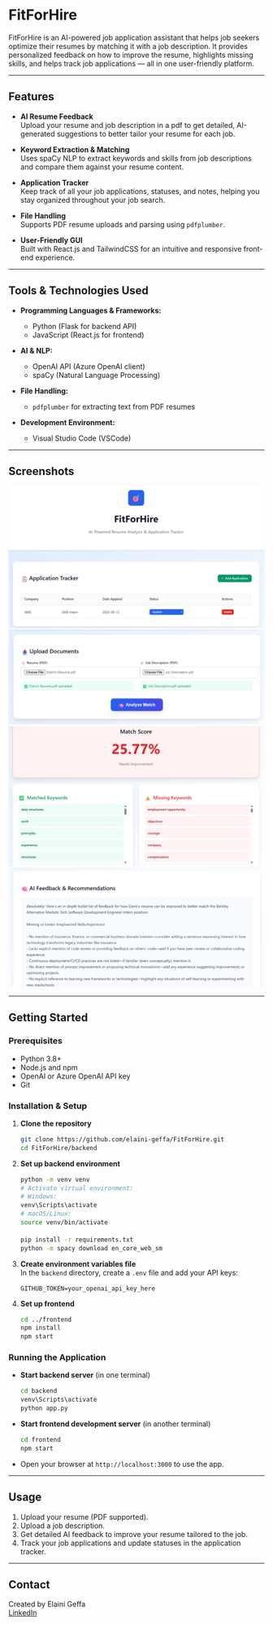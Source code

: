 # FitForHire

FitForHire is an AI-powered job application assistant that helps job seekers optimize their resumes by matching it with a job description. It provides personalized feedback on how to improve the resume, highlights missing skills, and helps track job applications — all in one user-friendly platform.

---

## Features

- **AI Resume Feedback**  
  Upload your resume and job description in a pdf to get detailed, AI-generated suggestions to better tailor your resume for each job.
  
- **Keyword Extraction & Matching**  
  Uses spaCy NLP to extract keywords and skills from job descriptions and compare them against your resume content.
  
- **Application Tracker**  
  Keep track of all your job applications, statuses, and notes, helping you stay organized throughout your job search.
  
- **File Handling**  
  Supports PDF resume uploads and parsing using `pdfplumber`.
  
- **User-Friendly GUI**  
  Built with React.js and TailwindCSS for an intuitive and responsive front-end experience.

---

## Tools & Technologies Used

- **Programming Languages & Frameworks:**  
  - Python (Flask for backend API)  
  - JavaScript (React.js for frontend)

- **AI & NLP:**  
  - OpenAI API (Azure OpenAI client)  
  - spaCy (Natural Language Processing)

- **File Handling:**  
  - `pdfplumber` for extracting text from PDF resumes

- **Development Environment:**  
  - Visual Studio Code (VSCode)

---
## Screenshots

![FitForHire Screenshot 1](Screenshots/FFH_Screenshot_1.png)
![FitForHire Screenshot 2](Screenshots/FFH_Screenshot_2.png)
![FitForHire Screenshot 3](Screenshots/FFH_Screenshot_3.png)
![FitForHire Screenshot 4](Screenshots/FFH_Screenshot_4.png)

---

## Getting Started

### Prerequisites

- Python 3.8+  
- Node.js and npm  
- OpenAI or Azure OpenAI API key  
- Git

### Installation & Setup

1. **Clone the repository**
    ```bash
    git clone https://github.com/elaini-geffa/FitForHire.git
    cd FitForHire/backend
    ```

2. **Set up backend environment**
    ```bash
    python -m venv venv
    # Activate virtual environment:
    # Windows:
    venv\Scripts\activate
    # macOS/Linux:
    source venv/bin/activate

    pip install -r requirements.txt
    python -m spacy download en_core_web_sm
    ```

3. **Create environment variables file**  
   In the `backend` directory, create a `.env` file and add your API keys:
    ```
    GITHUB_TOKEN=your_openai_api_key_here
    ```

4. **Set up frontend**
    ```bash
    cd ../frontend
    npm install
    npm start
    ```

### Running the Application

- **Start backend server** (in one terminal)
    ```bash
    cd backend
    venv\Scripts\activate
    python app.py
    ```

- **Start frontend development server** (in another terminal)
    ```bash
    cd frontend
    npm start
    ```

- Open your browser at `http://localhost:3000` to use the app.

---

## Usage

1. Upload your resume (PDF supported).  
2. Upload a job description.  
3. Get detailed AI feedback to improve your resume tailored to the job.  
4. Track your job applications and update statuses in the application tracker.

---

## Contact

Created by Elaini Geffa  
[LinkedIn](https://www.linkedin.com/in/elainigeffa)